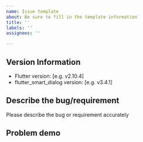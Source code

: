 ```yaml
---
name: Issue template
about: Be sure to fill in the template information
title: ''
labels: ''
assignees: ''

---
```


## Version Information
- Flutter version: [e.g. v2.10.4]
- flutter_smart_dialog version: [e.g. v3.4.1]

## Describe the bug/requirement
Please describe the bug or requirement accurately

## Problem demo
<!-- Provide the simplest demo (executable main file) that can reproduce the problem, which can save a lot of communication time, and can quickly locate and solve the problem -->
